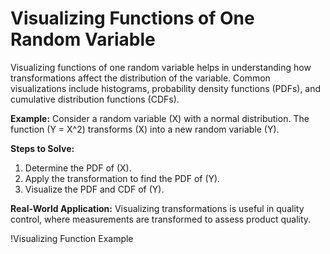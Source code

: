 # Visualizing Functions of One Random Variable

Visualizing functions of one random variable helps in understanding how transformations affect the distribution of the variable. Common visualizations include histograms, probability density functions (PDFs), and cumulative distribution functions (CDFs).

**Example:**
Consider a random variable \(X\) with a normal distribution. The function \(Y = X^2\) transforms \(X\) into a new random variable \(Y\).

**Steps to Solve:**
1. Determine the PDF of \(X\).
2. Apply the transformation to find the PDF of \(Y\).
3. Visualize the PDF and CDF of \(Y\).

**Real-World Application:**
Visualizing transformations is useful in quality control, where measurements are transformed to assess product quality.

!Visualizing Function Example
